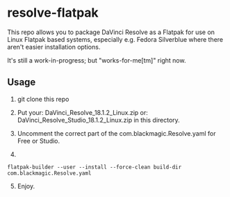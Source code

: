 
resolve-flatpak
===============

This repo allows you to package DaVinci Resolve as a Flatpak for use on Linux Flatpak
based systems, especially e.g. Fedora Silverblue where there aren't easier installation
options. 

It's still a work-in-progress; but "works-for-me[tm]" right now.

Usage
-----

1) git clone this repo
2) Put your:
DaVinci_Resolve_18.1.2_Linux.zip
or:
DaVinci_Resolve_Studio_18.1.2_Linux.zip
in this directory.

3) Uncomment the correct part of the com.blackmagic.Resolve.yaml for Free or Studio.
4)
```
flatpak-builder --user --install --force-clean build-dir com.blackmagic.Resolve.yaml
```
5) Enjoy.

